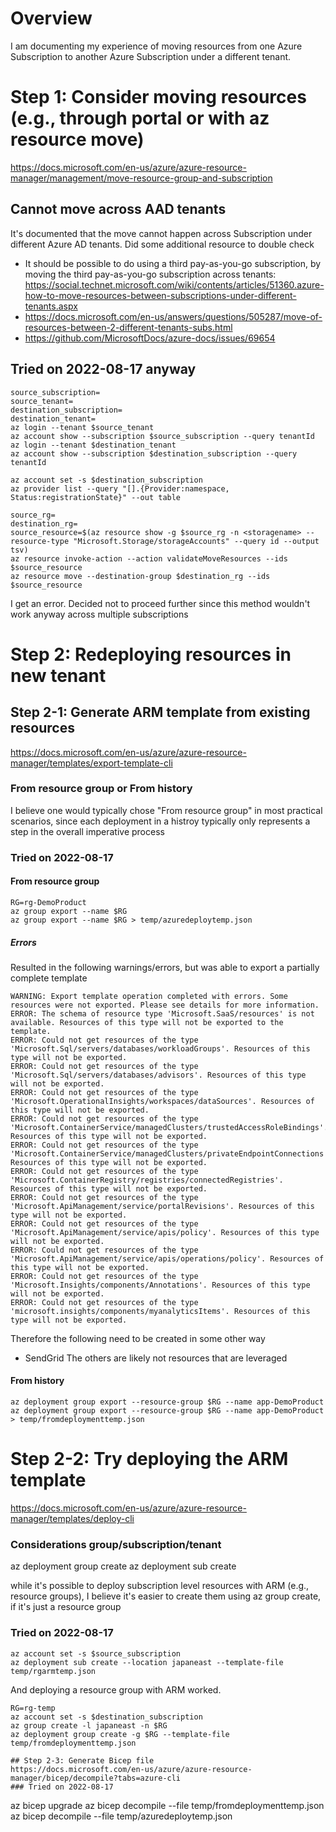 # Overview
I am documenting my experience of moving resources from one Azure Subscription to another Azure Subscription under a different tenant.

# Step 1: Consider moving resources (e.g., through portal or with az resource move)
https://docs.microsoft.com/en-us/azure/azure-resource-manager/management/move-resource-group-and-subscription
## Cannot move across AAD tenants
It's documented that the move cannot happen across Subscription under different Azure AD tenants.
Did some additional resource to double check
- It should be possible to do using a third pay-as-you-go subscription, by moving the third pay-as-you-go subscription across tenants: https://social.technet.microsoft.com/wiki/contents/articles/51360.azure-how-to-move-resources-between-subscriptions-under-different-tenants.aspx
- https://docs.microsoft.com/en-us/answers/questions/505287/move-of-resources-between-2-different-tenants-subs.html
- https://github.com/MicrosoftDocs/azure-docs/issues/69654

## Tried on 2022-08-17 anyway
```
source_subscription=
source_tenant=
destination_subscription=
destination_tenant=
az login --tenant $source_tenant
az account show --subscription $source_subscription --query tenantId
az login --tenant $destination_tenant
az account show --subscription $destination_subscription --query tenantId
```

```
az account set -s $destination_subscription
az provider list --query "[].{Provider:namespace, Status:registrationState}" --out table
```

```
source_rg=
destination_rg=
source_resource=$(az resource show -g $source_rg -n <storagename> --resource-type "Microsoft.Storage/storageAccounts" --query id --output tsv)
az resource invoke-action --action validateMoveResources --ids $source_resource
az resource move --destination-group $destination_rg --ids $source_resource
```

I get an error. Decided not to proceed further since this method wouldn't work anyway across multiple subscriptions

# Step 2: Redeploying resources in new tenant
## Step 2-1: Generate ARM template from existing resources
https://docs.microsoft.com/en-us/azure/azure-resource-manager/templates/export-template-cli
### From resource group or From history
I believe one would typically chose "From resource group" in most practical scenarios, since each deployment in a histroy typically only represents a step in the overall imperative process
### Tried on 2022-08-17
#### From resource group
```
RG=rg-DemoProduct
az group export --name $RG
az group export --name $RG > temp/azuredeploytemp.json
```
##### Errors
Resulted in the following warnings/errors, but was able to export a partially complete template
```
WARNING: Export template operation completed with errors. Some resources were not exported. Please see details for more information.
ERROR: The schema of resource type 'Microsoft.SaaS/resources' is not available. Resources of this type will not be exported to the template.
ERROR: Could not get resources of the type 'Microsoft.Sql/servers/databases/workloadGroups'. Resources of this type will not be exported.
ERROR: Could not get resources of the type 'Microsoft.Sql/servers/databases/advisors'. Resources of this type will not be exported.
ERROR: Could not get resources of the type 'Microsoft.OperationalInsights/workspaces/dataSources'. Resources of this type will not be exported.
ERROR: Could not get resources of the type 'Microsoft.ContainerService/managedClusters/trustedAccessRoleBindings'. Resources of this type will not be exported.
ERROR: Could not get resources of the type 'Microsoft.ContainerService/managedClusters/privateEndpointConnections'. Resources of this type will not be exported.
ERROR: Could not get resources of the type 'Microsoft.ContainerRegistry/registries/connectedRegistries'. Resources of this type will not be exported.
ERROR: Could not get resources of the type 'Microsoft.ApiManagement/service/portalRevisions'. Resources of this type will not be exported.
ERROR: Could not get resources of the type 'Microsoft.ApiManagement/service/apis/policy'. Resources of this type will not be exported.
ERROR: Could not get resources of the type 'Microsoft.ApiManagement/service/apis/operations/policy'. Resources of this type will not be exported.
ERROR: Could not get resources of the type 'Microsoft.Insights/components/Annotations'. Resources of this type will not be exported.
ERROR: Could not get resources of the type 'microsoft.insights/components/myanalyticsItems'. Resources of this type will not be exported.
```

Therefore the following need to be created in some other way
- SendGrid
The others are likely not resources that are leveraged 

#### From history
```
az deployment group export --resource-group $RG --name app-DemoProduct
az deployment group export --resource-group $RG --name app-DemoProduct > temp/fromdeploymenttemp.json
```
# Step 2-2: Try deploying the ARM template
https://docs.microsoft.com/en-us/azure/azure-resource-manager/templates/deploy-cli
### Considerations group/subscription/tenant
az deployment group create
az deployment sub create

while it's possible to deploy subscription level resources with ARM (e.g., resource groups), I believe it's easier to create them using az group create, if it's just a resource group

### Tried on 2022-08-17
```
az account set -s $source_subscription
az deployment sub create --location japaneast --template-file temp/rgarmtemp.json
```
And deploying a resource group with ARM worked.

```
RG=rg-temp
az account set -s $destination_subscription
az group create -l japaneast -n $RG
az deployment group create -g $RG --template-file temp/fromdeploymenttemp.json

## Step 2-3: Generate Bicep file
https://docs.microsoft.com/en-us/azure/azure-resource-manager/bicep/decompile?tabs=azure-cli
### Tried on 2022-08-17
```
az bicep upgrade
az bicep decompile --file temp/fromdeploymenttemp.json
az bicep decompile --file temp/azuredeploytemp.json
```
